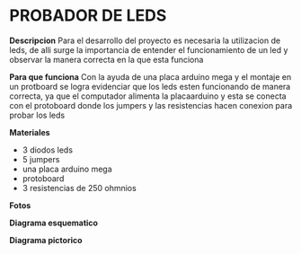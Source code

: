 # PROBADOR DE LEDS 
**Descripcion** 
Para el desarrollo del proyecto es necesaria la utilizacion de leds, 
de alli surge la importancia de entender el funcionamiento de un led y
observar la manera correcta en la que esta funciona 

**Para que funciona** 
Con la ayuda de una placa arduino mega y el montaje en un protboard se 
logra evidenciar que los leds esten funcionando de manera correcta, ya 
que el computador alimenta la placaarduino y esta se conecta con el protoboard
donde los jumpers y las resistencias hacen conexion para probar los leds 


**Materiales**
-  3 diodos leds
-  5 jumpers 
-  una placa arduino mega
-  protoboard 
-  3 resistencias de 250 ohmnios 

**Fotos**

**Diagrama esquematico**

**Diagrama pictorico**
